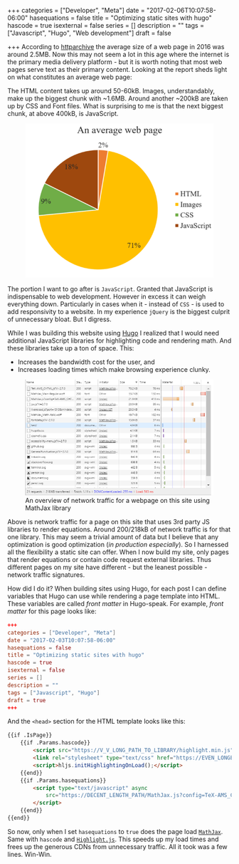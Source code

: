 +++
categories = ["Developer", "Meta"]
date = "2017-02-06T10:07:58-06:00"
hasequations = false
title = "Optimizing static sites with hugo"
hascode = true
isexternal = false
series = []
description = ""
tags = ["Javascript", "Hugo", "Web development"]
draft = false

+++
According to [httparchive](http://httparchive.org/trends.php) the average size
of a web page in 2016 was around 2.5MB. Now this may not seem a lot in this age
where the internet is the primary media delivery platform - but it is worth
noting that most web pages serve text as their primary content. Looking at the
report sheds light on what constitutes an average web page:

The HTML content takes up around 50-60kB. Images, understandably, make up the
biggest chunk with ~1.6MB. Around another ~200kB are taken up by CSS and Font
files. What is surprising to me is that the next biggest chunk, at above 400kB,
is JavaScript.

<figure>
    <img src="/img/posts/optimizing-static-sites-with-hugo/chart.png">
</figure>

The portion I want to go after is `JavaScript`. Granted that JavaScript is
indispensable to web development. However in excess it can weigh everything
down. Particularly in cases when it - instead of `CSS` -  is used to add
responsivity to a website. In my experience `jQuery` is the biggest culprit
of unnecessary bloat. But I digress.

While I was building this website using [Hugo](https://gohugo.io) I realized
that I would need additional JavaScript libraries for highlighting code and
rendering math. And these libraries take up a ton of space. This:

* Increases the bandwidth cost for the user, and
* Increases loading times which make browsing experience clunky.

<figure>
    <img src="/img/posts/optimizing-static-sites-with-hugo/network_stats.png">
    <figcaption>An overview of network traffic for a webpage on this site using
        MathJax library</figcaption>
</figure>

Above is network traffic for a page on this site that uses 3rd party JS libraries
to render equations. Around 200/218kB of network traffic is for that one library.
This may seem a trivial amount of data but I believe that any optimization is
good optimization (_in production especially_). So I harnessed all the flexibility
a static site can offer. When I now build my site, only pages that render
equations or contain code request external libraries. Thus different pages on my
site have different - but the leanest possible - network traffic signatures.

How did I do it? When building sites using Hugo, for each post I can define
variables that Hugo can use while rendering a page template into HTML. These
variables are called _front matter_ in Hugo-speak. For example, _front matter_
for this page looks like:

```toml
+++
categories = ["Developer", "Meta"]
date = "2017-02-03T10:07:58-06:00"
hasequations = false
title = "Optimizing static sites with hugo"
hascode = true
isexternal = false
series = []
description = ""
tags = ["Javascript", "Hugo"]
draft = true
+++
```

And the `<head>` section for the HTML template looks like this:

```HTML
{{if .IsPage}}
    {{if .Params.hascode}}
        <script src="https://V_V_LONG_PATH_TO_LIBRARY/highlight.min.js"></script>
        <link rel="stylesheet" type="text/css" href="https://EVEN_LONGER_PATH.min.css">
        <script>hljs.initHighlightingOnLoad();</script>
    {{end}}
    {{if .Params.hasequations}}
        <script type="text/javascript" async
            src="https://DECENT_LENGTH_PATH/MathJax.js?config=TeX-AMS_CHTML">
        </script>
    {{end}}
{{end}}
```

So now, only when I set `hasequations` to `true` does the page load
[`MathJax`](https://www.mathjax.org/). Same with `hascode` and
[`Highlight.js`](https://highlightjs.org/). This speeds up my load times and
frees up the generous CDNs from unnecessary traffic. All it took was a few lines.
Win-Win.
